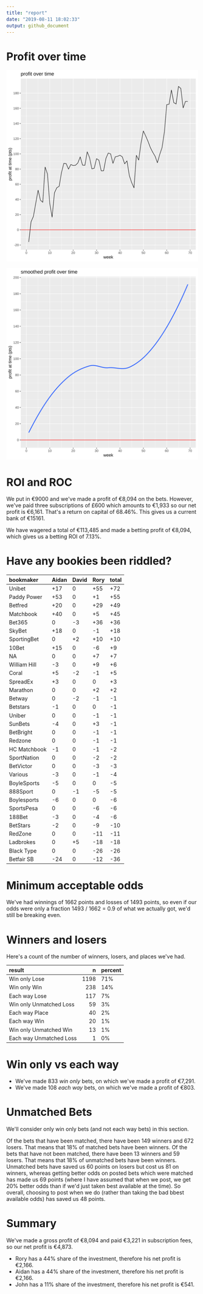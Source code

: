 ```yaml
---
title: "report"
date: "2019-08-11 18:02:33"
output: github_document
---
```




# Profit over time

![plot of chunk profit-over-time](figure/profit-over-time-1.png)

![plot of chunk profit-over-time-smooth](figure/profit-over-time-smooth-1.png)


# ROI and ROC



We put in €9000 and we've made a profit of €8,094 on the bets. However, we've paid three subscriptions of £600 which amounts to €1,933 so our net profit is €6,161. That's a return on capital of 68.46%. This gives us a current bank of €15161.

We have wagered a total of €113,485 and made a betting profit of €8,094, which gives us a betting ROI of 7.13%.


# Have any bookies been riddled?


|bookmaker    |Aidan |David |Rory |total |
|:------------|:-----|:-----|:----|:-----|
|Unibet       |+17   |0     |+55  |+72   |
|Paddy Power  |+53   |0     |+1   |+55   |
|Betfred      |+20   |0     |+29  |+49   |
|Matchbook    |+40   |0     |+5   |+45   |
|Bet365       |0     |-3    |+36  |+36   |
|SkyBet       |+18   |0     |-1   |+18   |
|SportingBet  |0     |+2    |+10  |+10   |
|10Bet        |+15   |0     |-6   |+9    |
|NA           |0     |0     |+7   |+7    |
|William Hill |-3    |0     |+9   |+6    |
|Coral        |+5    |-2    |-1   |+5    |
|SpreadEx     |+3    |0     |0    |+3    |
|Marathon     |0     |0     |+2   |+2    |
|Betway       |0     |-2    |-1   |-1    |
|Betstars     |-1    |0     |0    |-1    |
|Uniber       |0     |0     |-1   |-1    |
|SunBets      |-4    |0     |+3   |-1    |
|BetBright    |0     |0     |-1   |-1    |
|Redzone      |0     |0     |-1   |-1    |
|HC Matchbook |-1    |0     |-1   |-2    |
|SportNation  |0     |0     |-2   |-2    |
|BetVictor    |0     |0     |-3   |-3    |
|Various      |-3    |0     |-1   |-4    |
|BoyleSports  |-5    |0     |0    |-5    |
|888Sport     |0     |-1    |-5   |-5    |
|Boylesports  |-6    |0     |0    |-6    |
|SportsPesa   |0     |0     |-6   |-6    |
|188Bet       |-3    |0     |-4   |-6    |
|BetStars     |-2    |0     |-9   |-10   |
|RedZone      |0     |0     |-11  |-11   |
|Ladbrokes    |0     |+5    |-18  |-18   |
|Black Type   |0     |0     |-26  |-26   |
|Betfair SB   |-24   |0     |-12  |-36   |


# Minimum acceptable odds



We've had winnings of 1662 points and losses of 1493 points, so even if our odds were only a fraction 1493 / 1662 = 0.9 of what we actually got, we'd still be breaking even.


# Winners and losers

Here's a count of the number of winners, losers, and places we've had.


|result                  |    n|percent |
|:-----------------------|----:|:-------|
|Win only Lose           | 1198|71%     |
|Win only Win            |  238|14%     |
|Each way Lose           |  117|7%      |
|Win only Unmatched Loss |   59|3%      |
|Each way Place          |   40|2%      |
|Each way Win            |   20|1%      |
|Win only Unmatched Win  |   13|1%      |
|Each way Unmatched Loss |    1|0%      |


# Win only vs each way



* We've made 833 _win only_ bets, on which we've made a profit of €7,291. 
* We've made 108 _each way_ bets, on which we've made a profit of €803.


# Unmatched Bets



We'll consider only win only bets (and not each way bets) in this section.

Of the bets that have been matched, there have been 149 winners and 672 losers. That means that 18% of matched bets have been winners. Of the bets that have not been matched, there have been 13 winners and 59 losers. That means that 18% of unmatched bets have been winners. Unmatched bets have saved us 60 points on losers but cost us 81 on winners, whereas getting better odds on posted bets which were matched has made us 69 points (where I have assumed that when we post, we get 20% better odds than if we'd just taken best available at the time). So overall, choosing to post when we do (rather than taking the bad bbest available odds) has saved us 48 points.


# Summary



We've made a gross profit of €8,094 and paid €3,221 in subscription fees, so our net profit is €4,873.

* Rory has a 44% share of the investment, therefore his net profit is €2,166.
* Aidan has a 44% share of the investment, therefore his net profit is €2,166.
* John has a 11% share of the investment, therefore his net profit is €541.
